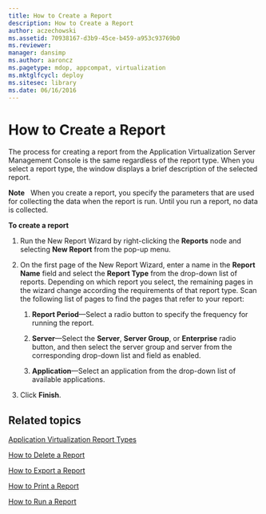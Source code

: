 ```yaml
---
title: How to Create a Report
description: How to Create a Report
author: aczechowski
ms.assetid: 70938167-d3b9-45ce-b459-a953c93769b0
ms.reviewer: 
manager: dansimp
ms.author: aaroncz
ms.pagetype: mdop, appcompat, virtualization
ms.mktglfcycl: deploy
ms.sitesec: library
ms.date: 06/16/2016
---
```



# How to Create a Report


The process for creating a report from the Application Virtualization Server Management Console is the same regardless of the report type. When you select a report type, the window displays a brief description of the selected report.

**Note**  
  When you create a report, you specify the parameters that are used for collecting the data when the report is run. Until you run a report, no data is collected.

 

**To create a report**

1.  Run the New Report Wizard by right-clicking the **Reports** node and selecting **New Report** from the pop-up menu.

2.  On the first page of the New Report Wizard, enter a name in the **Report Name** field and select the **Report Type** from the drop-down list of reports. Depending on which report you select, the remaining pages in the wizard change according the requirements of that report type. Scan the following list of pages to find the pages that refer to your report:

    1.  **Report Period**—Select a radio button to specify the frequency for running the report.

    2.  **Server**—Select the **Server**, **Server Group**, or **Enterprise** radio button, and then select the server group and server from the corresponding drop-down list and field as enabled.

    3.  **Application**—Select an application from the drop-down list of available applications.

3.  Click **Finish**.

## Related topics


[Application Virtualization Report Types](application-virtualization-report-types.md)

[How to Delete a Report](how-to-delete-a-reportserver.md)

[How to Export a Report](how-to-export-a-reportserver.md)

[How to Print a Report](how-to-print-a-reportserver.md)

[How to Run a Report](how-to-run-a-reportserver.md)

 

 





